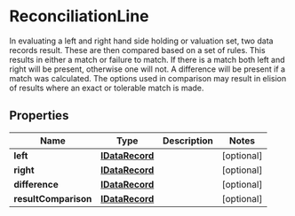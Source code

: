 

# ReconciliationLine

In evaluating a left and right hand side holding or valuation set, two data records result. These are then compared based on a set of  rules. This results in either a match or failure to match. If there is a match both left and right will be present, otherwise one will not.  A difference will be present if a match was calculated.  The options used in comparison may result in elision of results where an exact or tolerable match is made.

## Properties

Name | Type | Description | Notes
------------ | ------------- | ------------- | -------------
**left** | [**IDataRecord**](IDataRecord.md) |  |  [optional]
**right** | [**IDataRecord**](IDataRecord.md) |  |  [optional]
**difference** | [**IDataRecord**](IDataRecord.md) |  |  [optional]
**resultComparison** | [**IDataRecord**](IDataRecord.md) |  |  [optional]




